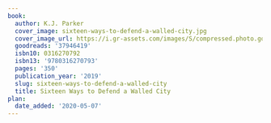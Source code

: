 ```yaml
---
book:
  author: K.J. Parker
  cover_image: sixteen-ways-to-defend-a-walled-city.jpg
  cover_image_url: https://i.gr-assets.com/images/S/compressed.photo.goodreads.com/books/1553885082l/37946419._SX98_.jpg
  goodreads: '37946419'
  isbn10: 0316270792
  isbn13: '9780316270793'
  pages: '350'
  publication_year: '2019'
  slug: sixteen-ways-to-defend-a-walled-city
  title: Sixteen Ways to Defend a Walled City
plan:
  date_added: '2020-05-07'
---
```

